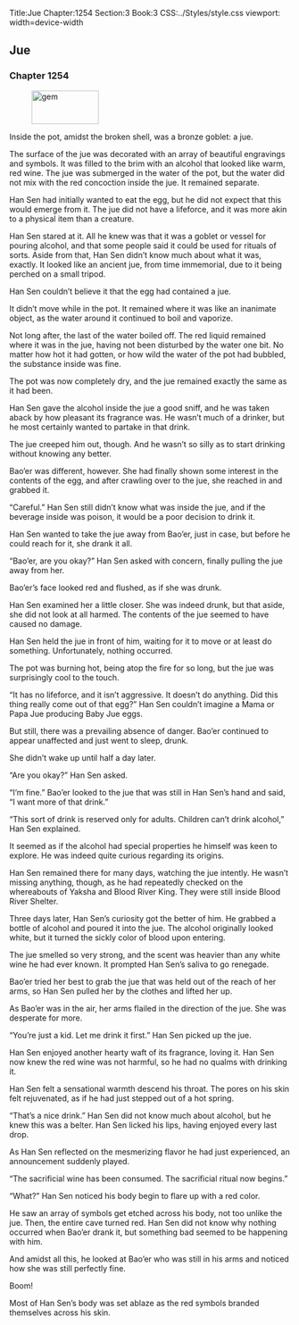 Title:Jue 
Chapter:1254 
Section:3 
Book:3 
CSS:../Styles/style.css 
viewport: width=device-width
  
## Jue
### Chapter 1254 
<figure>
	<img src="../Images/gem.gif" alt="gem" id="gem" width="120" height="60" />
</figure>
  

  
  Inside the pot, amidst the broken shell, was a bronze goblet: a jue.

The surface of the jue was decorated with an array of beautiful engravings and symbols. It was filled to the brim with an alcohol that looked like warm, red wine. The jue was submerged in the water of the pot, but the water did not mix with the red concoction inside the jue. It remained separate.

Han Sen had initially wanted to eat the egg, but he did not expect that this would emerge from it. The jue did not have a lifeforce, and it was more akin to a physical item than a creature.

Han Sen stared at it. All he knew was that it was a goblet or vessel for pouring alcohol, and that some people said it could be used for rituals of sorts. Aside from that, Han Sen didn’t know much about what it was, exactly. It looked like an ancient jue, from time immemorial, due to it being perched on a small tripod.

Han Sen couldn’t believe it that the egg had contained a jue.

It didn’t move while in the pot. It remained where it was like an inanimate object, as the water around it continued to boil and vaporize.

Not long after, the last of the water boiled off. The red liquid remained where it was in the jue, having not been disturbed by the water one bit. No matter how hot it had gotten, or how wild the water of the pot had bubbled, the substance inside was fine.

The pot was now completely dry, and the jue remained exactly the same as it had been.

Han Sen gave the alcohol inside the jue a good sniff, and he was taken aback by how pleasant its fragrance was. He wasn’t much of a drinker, but he most certainly wanted to partake in that drink.

The jue creeped him out, though. And he wasn’t so silly as to start drinking without knowing any better.

Bao’er was different, however. She had finally shown some interest in the contents of the egg, and after crawling over to the jue, she reached in and grabbed it.

“Careful.” Han Sen still didn’t know what was inside the jue, and if the beverage inside was poison, it would be a poor decision to drink it.

Han Sen wanted to take the jue away from Bao’er, just in case, but before he could reach for it, she drank it all.

“Bao’er, are you okay?” Han Sen asked with concern, finally pulling the jue away from her.

Bao’er’s face looked red and flushed, as if she was drunk.

Han Sen examined her a little closer. She was indeed drunk, but that aside, she did not look at all harmed. The contents of the jue seemed to have caused no damage.

Han Sen held the jue in front of him, waiting for it to move or at least do something. Unfortunately, nothing occurred.

The pot was burning hot, being atop the fire for so long, but the jue was surprisingly cool to the touch.

“It has no lifeforce, and it isn’t aggressive. It doesn’t do anything. Did this thing really come out of that egg?” Han Sen couldn’t imagine a Mama or Papa Jue producing Baby Jue eggs.

But still, there was a prevailing absence of danger. Bao’er continued to appear unaffected and just went to sleep, drunk.

She didn’t wake up until half a day later.

“Are you okay?” Han Sen asked.

“I’m fine.” Bao’er looked to the jue that was still in Han Sen’s hand and said, “I want more of that drink.”

“This sort of drink is reserved only for adults. Children can’t drink alcohol,” Han Sen explained.

It seemed as if the alcohol had special properties he himself was keen to explore. He was indeed quite curious regarding its origins.

Han Sen remained there for many days, watching the jue intently. He wasn’t missing anything, though, as he had repeatedly checked on the whereabouts of Yaksha and Blood River King. They were still inside Blood River Shelter.

Three days later, Han Sen’s curiosity got the better of him. He grabbed a bottle of alcohol and poured it into the jue. The alcohol originally looked white, but it turned the sickly color of blood upon entering.

The jue smelled so very strong, and the scent was heavier than any white wine he had ever known. It prompted Han Sen’s saliva to go renegade.

Bao’er tried her best to grab the jue that was held out of the reach of her arms, so Han Sen pulled her by the clothes and lifted her up.

As Bao’er was in the air, her arms flailed in the direction of the jue. She was desperate for more.

“You’re just a kid. Let me drink it first.” Han Sen picked up the jue.

Han Sen enjoyed another hearty waft of its fragrance, loving it. Han Sen now knew the red wine was not harmful, so he had no qualms with drinking it.

Han Sen felt a sensational warmth descend his throat. The pores on his skin felt rejuvenated, as if he had just stepped out of a hot spring.

“That’s a nice drink.” Han Sen did not know much about alcohol, but he knew this was a belter. Han Sen licked his lips, having enjoyed every last drop.

As Han Sen reflected on the mesmerizing flavor he had just experienced, an announcement suddenly played.

“The sacrificial wine has been consumed. The sacrificial ritual now begins.”

“What?” Han Sen noticed his body begin to flare up with a red color.

He saw an array of symbols get etched across his body, not too unlike the jue. Then, the entire cave turned red. Han Sen did not know why nothing occurred when Bao’er drank it, but something bad seemed to be happening with him.

And amidst all this, he looked at Bao’er who was still in his arms and noticed how she was still perfectly fine.

Boom!

Most of Han Sen’s body was set ablaze as the red symbols branded themselves across his skin.
